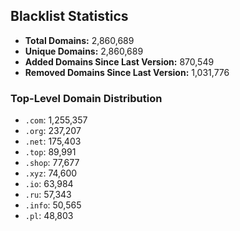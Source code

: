 ## Blacklist Statistics

- **Total Domains:** 2,860,689
- **Unique Domains:** 2,860,689
- **Added Domains Since Last Version:** 870,549
- **Removed Domains Since Last Version:** 1,031,776

### Top-Level Domain Distribution

-  `.com`: 1,255,357
-  `.org`: 237,207
-  `.net`: 175,403
-  `.top`: 89,991
-  `.shop`: 77,677
-  `.xyz`: 74,600
-  `.io`: 63,984
-  `.ru`: 57,343
-  `.info`: 50,565
-  `.pl`: 48,803
